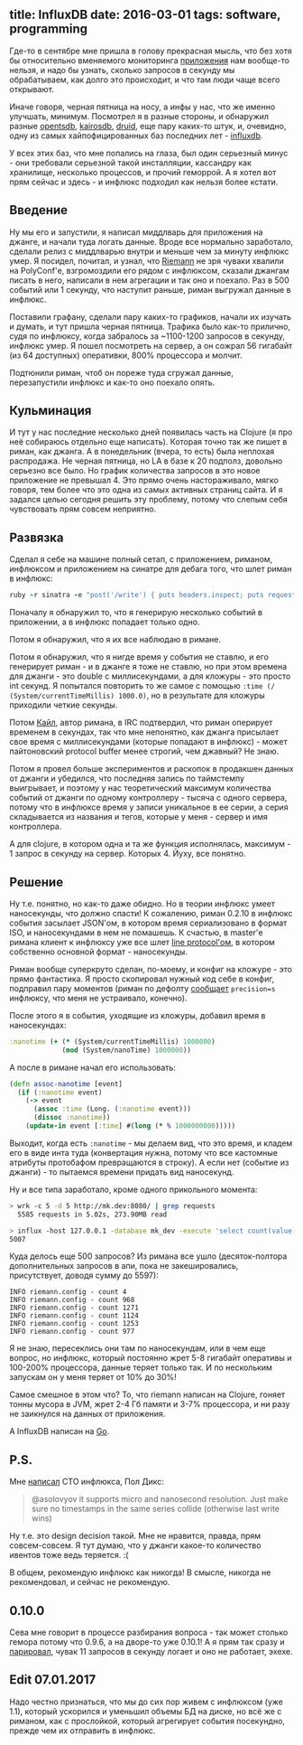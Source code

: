 title: InfluxDB
date: 2016-03-01
tags: software, programming
----

Где-то в сентябре мне пришла в голову прекрасная мысль, что без хотя бы
относительно вменяемого мониторинга [приложения](https://modnakasta.ua) нам
вообще-то нельзя, и надо бы узнать, сколько запросов в секунду мы обрабатываем,
как долго это происходит, и что там люди чаще всего открывают.

Иначе говоря, черная пятница на носу, а инфы у нас, что же именно улучшать,
минимум. Посмотрел я в разные стороны, и обнаружил разные
[opentsdb](http://opentsdb.net/), [kairosdb](https://kairosdb.github.io/),
[druid](http://druid.io/), еще пару каких-то штук, и, очевидно, одну из самых
хайпофицированных баз последних лет - [influxdb](https://influxdata.com/).

У всех этих баз, что мне попались на глаза, был один серьезный минус - они
требовали серьезной такой инсталляции, кассандру как хранилище, несколько
процессов, и прочий геморрой. А я хотел вот прям сейчас и здесь - и инфлюкс
подходил как нельзя более кстати.

## Введение

Ну мы его и запустили, я написал миддлварь для приложения на джанге, и начали
туда логать данные. Вроде все нормально заработало, сделали релиз с миддлварью
внутри и меньше чем за минуту инфлюкс умер. Я посидел, почитал, и узнал, что
[Riemann](http://riemann.io/) не зря чуваки хвалили на PolyConf'е, взгромоздили
его рядом с инфлюксом, сказали джангам писать в него, написали в нем агрегации и
так оно и поехало. Раз в 500 событий или 1 секунду, что наступит раньше, риман
выгружал данные в инфлюкс.

Поставили графану, сделали пару каких-то графиков, начали их изучать и думать, и
тут пришла черная пятница. Трафика было как-то прилично, судя по инфлюксу, когда
забралось за ~1100-1200 запросов в секунду, инфлюкс умер. Я пошел посмотреть на
сервер, а он сожрал 56 гигабайт (из 64 доступных) оперативки, 800% процессора и
молчит.

Подтюнили риман, чтоб он пореже туда сгружал данные, перезапустили инфлюкс и
как-то оно поехало опять.

## Кульминация

И тут у нас последние несколько дней появилась часть на Clojure (я про неё
собираюсь отдельно еще написать). Которая точно так же пишет в риман, как
джанга. А в понедельник (вчера, то есть) была неплохая распродажа. Не черная
пятница, но LA в базе к 20 подполз, довольно серьезно все было. Но график
количества запросов в это новое приложение не превышал 4. Это прямо очень
настораживало, мягко говоря, тем более что это одна из самых активных страниц
сайта. И я задался целью сегодня решить эту проблему, потому что слепым себя
чувствовать прям совсем неприятно.

## Развязка

Сделал я себе на машине полный сетап, с приложением, риманом, инфлюксом и
приложением на синатре для дебага того, что шлет риман в инфлюкс:

```ruby
ruby -r sinatra -e "post('/write') { puts headers.inspect; puts request.body.read }"
```

Поначалу я обнаружил то, что я генерирую несколько событий в приложении, а в
инфлюкс попадает только одно.

Потом я обнаружил, что я их все наблюдаю в римане.

Потом я обнаружил, что я нигде время у события не ставлю, и его генерирует
риман - и в джанге я тоже не ставлю, но при этом времена для джанги - это double
c миллисекундами, а для кложуры - это просто int секунд. Я попытался повторить
то же самое с помощью `:time (/ (System/currentTimeMillis) 1000.0)`, но в
результате для кложуры приходили четкие секунды.

Потом [Кайл](https://aphyr.com/), автор римана, в IRC подтвердил, что риман
оперирует временем в секундах, так что мне непонятно, как джанга присылает свое
время с миллисекундами (которые попадают в инфлюкс) - может пайтоновский
protocol buffer менее строгий, чем джавный? Не знаю.

Потом я провел больше экспериментов и раскопок в продакшен данных от джанги и
убедился, что последняя запись по таймстемпу выигрывает, и поэтому у нас
теоретический максимум количества событий от джанги по одному контроллеру -
тысяча с одного сервера, потому что в инфлюксе время у записи уникальное в ее
серии, а серия складывается из названия и тегов, которые у меня - сервер и имя
контроллера.

А для clojure, в котором одна и та же функция исполнялась, максимум - 1 запрос в
секунду на сервер. Которых 4. Йуху, все понятно.

## Решение

Ну т.е. понятно, но как-то даже обидно. Но в теории инфлюкс умеет наносекунды,
что должно спасти! К сожалению, риман 0.2.10 в инфлюкс события засылает JSON'ом,
в котором время сериализовано в формат ISO, и наносекундами в нем не помашешь. К
счастью, в master'е римана клиент к инфлюксу уже все шлет
[line protocol'ом](https://docs.influxdata.com/influxdb/v0.9/write_protocols/line/),
в котором собственно основной формат - наносекунды.

Риман вообще суперкруто сделан, по-моему, и конфиг на кложуре - это прямо
фантастика. Я просто скопировал нужный код себе в конфиг, подправил пару
моментов (риман по дефолту
[сообщает](https://github.com/riemann/riemann/blob/master/src/riemann/influxdb.clj#L158)
`precision=s` инфлюксу, что меня не устраивало, конечно).

После этого я в события, уходящие из кложуры, добавил время в наносекундах:

```clj
:nanotime (+ (* (System/currentTimeMillis) 1000000)
             (mod (System/nanoTime) 1000000))
```

А после в римане начал его использовать:

```clj
(defn assoc-nanotime [event]
  (if (:nanotime event)
    (-> event
      (assoc :time (Long. (:nanotime event)))
      (dissoc :nanotime))
    (update-in event [:time] #(long (* % 1000000000)))))
```

Выходит, когда есть `:nanotime` - мы делаем вид, что это время, и кладем его в
виде инта туда (конвертация нужна, потому что все кастомные атрибуты протобафом
превращаются в строку). А если нет (событие из джанги) - то пытаемся времени
придать вид наносекунд.

Ну и все типа заработало, кроме одного прикольного момента:

```bash
> wrk -c 5 -d 5 http://mk.dev:8080/ | grep requests
  5585 requests in 5.02s, 273.90MB read

> influx -host 127.0.0.1 -database mk_dev -execute 'select count(value) from "clj.ui.time"' -format json | jq '.results[0].series[0].values[0][1]'
5007
```

Куда делось еще 500 запросов? Из римана все ушло (десяток-полтора дополнительных
запросов в апи, пока не закешировались, присутствует, доводя сумму до 5597):

```logs
INFO riemann.config - count 4
INFO riemann.config - count 968
INFO riemann.config - count 1271
INFO riemann.config - count 1124
INFO riemann.config - count 1253
INFO riemann.config - count 977
```

Я не знаю, пересеклись они там по наносекундам, или в чем еще вопрос, но
инфлюкс, который постоянно жрет 5-8 гигабайт оперативы и 100-200% процессора,
данные теряет только так. И по нескольким запускам он у меня теряет от 10% до
30%!

Самое смешное в этом что? То, что riemann написан на Clojure, гоняет тонны
мусора в JVM, жрет 2-4 Гб памяти и 3-7% процессора, и ни разу не заикнулся на
данных от приложения.

А InfluxDB написан на [Go](https://solovyov.net/blog/2014/when-to-use-go/).

## P.S.

Мне [написал](http://twitter.com/pauldix/status/704708483875106816) CTO
инфлюкса, Пол Дикс:

> @asolovyov it supports micro and nanosecond resolution. Just make sure no
> timestamps in the same series collide (otherwise last write wins)

Ну т.е. это design decision такой. Мне не нравится, правда, прям
совсем-совсем. Я тут думаю, что у джанги какое-то количество ивентов тоже ведь
теряется. :(

В общем, рекомендую инфлюкс как никогда! В смысле, никогда не рекомендовал, и
сейчас не рекомендую.

## 0.10.0

Сева мне говорит в процессе разбирания вопроса - так может столько гемора потому
что 0.9.6, а на дворе-то уже 0.10.1! А я прям так сразу и
[парировал](https://github.com/influxdata/influxdb/issues/5856), чувак 11
запросов в секунду логает и оно не работает, эхехе.

## Edit 07.01.2017

Надо честно признаться, что мы до сих пор живем с инфлюксом (уже 1.1), который
ускорился и уменьшил объемы БД на диске, но всё же с риманом, как с прослойкой,
который агрегирует события посекундно, прежде чем их отправить в инфлюкс.
